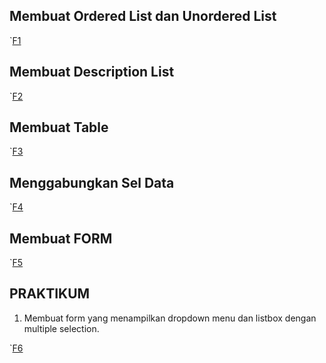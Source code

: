 ## Membuat Ordered List dan Unordered List

`[F1](foto/F1.png)

## Membuat Description List

`[F2](foto/F2.png)

## Membuat Table

`[F3](foto/F3.png)

## Menggabungkan Sel Data

`[F4](foto/F4.png)

## Membuat FORM

`[F5](foto/F5.png)

## PRAKTIKUM

1. Membuat form yang menampilkan dropdown menu dan listbox dengan multiple selection.

`[F6](foto/F6.png)

